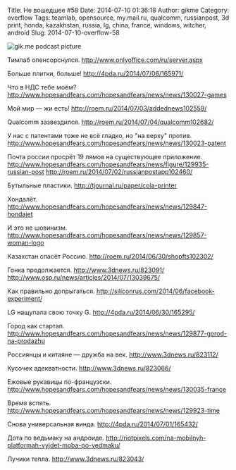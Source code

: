 Title: Не вошедшее #58
Date: 2014-07-10 01:36:18
Author: gikme
Category: overflow
Tags: teamlab, opensource, my.mail.ru, qualcomm, russianpost, 3d print, honda, kazakhstan, russia, lg, china, france, windows, witcher, android
Slug: 2014-07-10-overflow-58

![gik.me podcast picture](https://31.media.tumblr.com/ac8b335ae0ec9bde657ade0414b2d123/tumblr_inline_n8gjc2NqEM1qafwv8.jpg)

Тимлаб опенсорснулся.
<http://www.onlyoffice.com/ru/server.aspx>

Больше плитки, больше!
<http://4pda.ru/2014/07/06/165971/>

Что в НДС тебе моём?
<http://www.hopesandfears.com/hopesandfears/news/news/130027-games>

Мой мир — жи есть!
<http://roem.ru/2014/07/03/addednews102559/>

Qualcomm зазвездился.
<http://roem.ru/2014/07/04/qualcomm102682/>

У нас с патентами тоже не всё гладко, но "на верху" против.
<http://www.hopesandfears.com/hopesandfears/news/news/130023-patent>

Почта россии просрёт 19 лямов на существующее приложение.
<http://www.hopesandfears.com/hopesandfears/news/figure/129935-russian-post>
<http://roem.ru/2014/07/02/russianpostapp102460/>

Бутыльные пластики.
<http://tjournal.ru/paper/cola-printer>

Хондалёт.
<http://www.hopesandfears.com/hopesandfears/news/news/129847-hondajet>

И это не шовинизм.
<http://www.hopesandfears.com/hopesandfears/news/news/129857-woman-logo>

Казахстан спасёт Россию.
<http://roem.ru/2014/06/30/shopfts102302/>

Гонка продолжается.
<http://www.3dnews.ru/823091/>
<http://www.osp.ru/news/articles/2014/07/13039675/>

Как правильно допрыгаться.
<http://siliconrus.com/2014/06/facebook-experiment/>

LG нащупала свою точку G.
<http://4pda.ru/2014/06/30/165295/>

Город как стартап.
<http://www.hopesandfears.com/hopesandfears/news/news/129877-gorod-na-prodazhu>

Россиянцы и китаяне — дружба на век.
<http://www.3dnews.ru/823112/>

Кусочек адекватности.
<http://www.3dnews.ru/823066/>

Ежовые рукавицы по-французски.
<http://www.hopesandfears.com/hopesandfears/news/news/130035-france>

Время вспять.
<http://www.hopesandfears.com/hopesandfears/news/news/129923-time>

Снова универсальная винда.
<http://4pda.ru/2014/07/01/165432/>

Дота по ведьмаку на андроиде.
<http://riotpixels.com/na-mobilnyh-platformah-vyjdet-moba-po-vedmaku/>

Лучики тепла.
<http://www.3dnews.ru/823043/>

